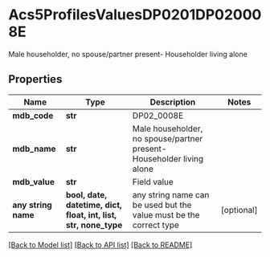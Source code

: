 # Acs5ProfilesValuesDP0201DP020008E

Male householder, no spouse/partner present- Householder living alone

## Properties
Name | Type | Description | Notes
------------ | ------------- | ------------- | -------------
**mdb_code** | **str** | DP02_0008E | 
**mdb_name** | **str** | Male householder, no spouse/partner present- Householder living alone | 
**mdb_value** | **str** | Field value | 
**any string name** | **bool, date, datetime, dict, float, int, list, str, none_type** | any string name can be used but the value must be the correct type | [optional]

[[Back to Model list]](../README.md#documentation-for-models) [[Back to API list]](../README.md#documentation-for-api-endpoints) [[Back to README]](../README.md)


